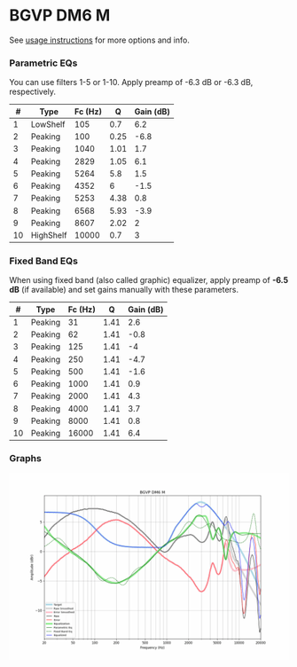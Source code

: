 # BGVP DM6 M
See [usage instructions](https://github.com/jaakkopasanen/AutoEq#usage) for more options and info.

### Parametric EQs
You can use filters 1-5 or 1-10. Apply preamp of -6.3 dB or -6.3 dB, respectively.

|   # | Type      |   Fc (Hz) |    Q |   Gain (dB) |
|-----|-----------|-----------|------|-------------|
|   1 | LowShelf  |       105 | 0.7  |         6.2 |
|   2 | Peaking   |       100 | 0.25 |        -6.8 |
|   3 | Peaking   |      1040 | 1.01 |         1.7 |
|   4 | Peaking   |      2829 | 1.05 |         6.1 |
|   5 | Peaking   |      5264 | 5.8  |         1.5 |
|   6 | Peaking   |      4352 | 6    |        -1.5 |
|   7 | Peaking   |      5253 | 4.38 |         0.8 |
|   8 | Peaking   |      6568 | 5.93 |        -3.9 |
|   9 | Peaking   |      8607 | 2.02 |         2   |
|  10 | HighShelf |     10000 | 0.7  |         3   |

### Fixed Band EQs
When using fixed band (also called graphic) equalizer, apply preamp of **-6.5 dB** (if available) and set gains manually with these parameters.

|   # | Type    |   Fc (Hz) |    Q |   Gain (dB) |
|-----|---------|-----------|------|-------------|
|   1 | Peaking |        31 | 1.41 |         2.6 |
|   2 | Peaking |        62 | 1.41 |        -0.8 |
|   3 | Peaking |       125 | 1.41 |        -4   |
|   4 | Peaking |       250 | 1.41 |        -4.7 |
|   5 | Peaking |       500 | 1.41 |        -1.6 |
|   6 | Peaking |      1000 | 1.41 |         0.9 |
|   7 | Peaking |      2000 | 1.41 |         4.3 |
|   8 | Peaking |      4000 | 1.41 |         3.7 |
|   9 | Peaking |      8000 | 1.41 |         0.8 |
|  10 | Peaking |     16000 | 1.41 |         6.4 |

### Graphs
![](./BGVP%20DM6%20M.png)
